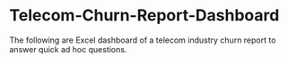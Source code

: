 # Telecom-Churn-Report-Dashboard
The following are Excel dashboard of a telecom industry churn report to answer quick ad hoc questions.
